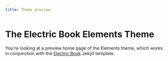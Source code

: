 ```yaml
---
title: Theme preview
---
```


# The Electric Book Elements Theme

You're looking at a preview home page of the Elements theme, which works in conjunction with the [Electric Book](http://electricbook.works) Jekyll template.
